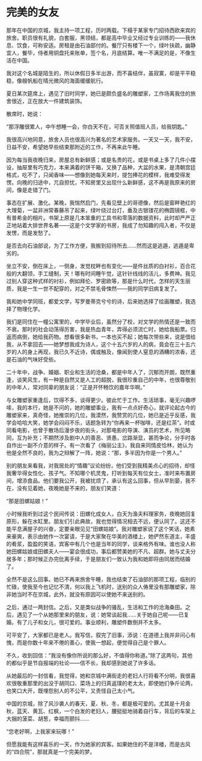    

# 完美的女友

那年在中国的京城，我主持一项工程，历时两载。下榻于某家专门招待西欧来宾的旅舍。职员很有礼貌，白套服，黑领结，都是高中毕业又经过专业训练的——我休息、饮食，可称安适。房租是由石油部付的。餐厅只有楼下一个，绿叶扶疏，幽静宜人，餐毕，侍者用铜盘托来账单，签个名，月底结算。唯一不满足的是，不像生活在中国。

我对这个名城是陌生的，所以休假日多半出游，而不喜结伴，虽寂寞，却是平平稳稳，像艘帆船在晴光微风的海面缓缓航行。

夏日某次筵席上，遇见了旧时同学，她已是颇负盛名的雕塑家，工作场离我住的旅舍很近，正在放大一件建筑装饰。

散席时，她说：

“那浮雕很累人，中午想睡一会，你白天不在，可否关照值班人员，给我钥匙。”

我很高兴地同意，旅舍人员也很高兴为著名的艺术家服务。一天又一天，我不安，日益不安，希望她早些结束那附近的工作，不再来此午睡。

因为每当我夜晚归来，房屋总有新鲜感；或是名贵的花，或是书桌上多了几件小摆设，抽屉里有巧克力，本来满着的饼干箱，又换了品种，大盆的水果，是清朝宫廷格式，吃不了，只闻香味——想像到她每天来时，提包捧花的模样，我难受得发愣。向晚的归途中，兀自担忧，不知房里又出现什么新鲜感，这不再是我原来的房间，像是走错了门。

事态在扩展、激化。某晚，我惴然启门，先看见壁上的哥德像，然后是窗畔艳红的大理菊，一盆非洲常春藤吊了起来，绿叶绕过台灯，垂及古银镂花的椭圆镜框，中有普希金的相片。书架上原是几本笨重的工具书和零落的数据资料，此时却严严正正地站着大排世界名著——这是个文学家的书房，我成了勿知趣的闯入者，不仅是发愣，而是发愁了。

是否去向石油部说，为了工作方便，我搬到招待所去……然而这是逃遁，逃遁是卑劣的。

坐立不安，倒在床上，一侧身，发觉枕畔也有变化——是件丝质的白衬衫，百合花般的大翻领，手工缝制，天！哪有时间睡午觉，这针针线线的活儿，多费神。我见过别人穿这种式样的衬衫，例如拜伦、罗密欧等，那是什么时代，怎样的天生丽质，我是一生一世不配穿的，对之不禁毛骨悚然——我的同学旧病复发了。

我和她中学同班，都爱文学，写罗曼蒂克兮兮的诗，后来她选择了绘画雕塑，我选择了物理化学。

我们是同住在一幢公寓里的，中学毕业后，虽然分了校，对文学的热情还是一致而不衰。那时的社会动荡得厉害，我是热血青年，弄得必须流亡时，她给我船票。归返而病倒，她给我药物。想看很多新书，一本也买不起；她每次带些来，说是借给我，从不拿回去——她梦想我成为诗人，这个十五六岁的人的病，竟会在三十五六岁的人的身上再现，我已久不近诗，偶或触及，像闻到使人窒息的酒糟的浓香，还是石油的气味好受些。

二十年中，战争、婚姻、职业和生活的沧桑，都是中年人了，沉郁而开朗，既然重逢，谈笑风生，有一种是自然又是人工的超脱，我很珍重自己的中年，也很尊敬别的中年人，常对同辈的朋友说：“正是开怀畅饮的嘉年华啊。”

与女雕塑家重逢后，饮得不多，谈得更少。彼此忙于工作。生活琐事，毫无兴趣啰嗦，我的本行，她是不问的，她的雕塑事业，我有一点点好奇心，就评论起古今的雕塑家来，真奇怪，她推崇的几位，我漠然，我赞赏的几位，她已是近乎反感，我学会哈哈大笑，她学会闷闷不乐，话题急转为“你再来一杯咖啡，还是红茶”。时或同看电影，也曾于散场后漫步夜的街头，对那电影的导演、演员的艺术，所见略同，互为补充；不期然涉及剧中人的善恶、贤愚，岔路渐显，甚而争论，分手时各自作出一副不介意的样子。有一次看了《梅丽公主》，我自来同情皮恰林，她认为他是全然不良的，我为之辩解了一阵，她说：“那，多半因为你是一个男人。”

别的朋友来看我，对我居处的“情趣”议论纷纷，他们受到我精美点心的招待，却怪我奢华得女性化、孩子气。不知哪个机灵鬼，打听到每天有位女士，准时来布置房间，增添食品。他们要我公开，我被扰烦了，承认有这么回事，但从早到晏，我不在，没有见着她，夜晚她是不来的，朋友们笑道：

“那是田螺姑娘！”

小时候我听到过这个民间传说：田螺化成女人，白天为渔夫料理家务，夜晚她回复原形，躲在水缸里。朋友们引此典故，我也觉得情况相去不远，便认同了。这还不能平息满屋子的兴奋，定要亲眼见见“田螺姑娘”。我对雕塑家说了这个笑话，她素来豪爽，表示由她作一次宴请，于是大家聚在华美的酒楼上，她俨然东道主，丰盛的肴浆，盈盈的笑语，宾客中有几个也是当年的同学，谈来格外有味。谁也没人称她田螺姑娘或田螺夫人——宴会很成功，事后都赞美她的不凡、超群。她与丈夫分居多年；那时候正办完仳离手续，于是朋友们一致认为我和她即将由同居而结婚了。

全然不是这么回事。她已不再来旅舍午睡，我也结束了石油部的那项工程，临别的忙碌，使我至今也记忆不清，何以我上飞机时，送别的众人俦里没有那雕塑家，除非她当时不在京城，此外，就没有原因可以使她不来送别的。

之后，通过一两封信。之后，又是类似战争的骚乱，生活和工作的沧海桑田。之后，遇见了一个从她那里来的朋友，说：她常谈起我……关于她自己呢——已复婚。有了儿子和女儿，很可爱的。事业顺利，雕塑件数倒并不太多。

可平安了，大家都已是老人。我写信，叙完了旧事，添说：在道德上我并非问心有愧，而是你数十年来不倦的善心，使我一想起，便觉得自己是个罪人。

不久，收到回信：“我没有像你所说的那么好，不值得你称道。”除了这两句，其他的都似乎是节自报端的社论——信不长，我却感到她说了许多话。

从她最后的一封信看，我觉得，她和京城中满街走的老妇人行将看不分明，我很喜欢很敬重那里的出没于胡同口、菜场上的归真返璞的老太太，即使她们争斤论两，也笑口大开，既埋怨别人的不公平，又责怪自己太小气。

中国的京城，除了风沙袭人的春天，夏、秋、冬，都是极可爱的。尤其是十月金秋，蓝天、黄瓦、红枫，一个白发的老妇人，腰挺挺地骑着自行车，背后的车架上大捆的菠菜、胡葱，幸福而颤抖……

“您老好啊，上我家来玩哪！”

但愿我能有这样喜乐的一天，作为她家的宾客。如果她住的不是洋楼，而是古风的“四合院”，那就真是一个完美的梦。
